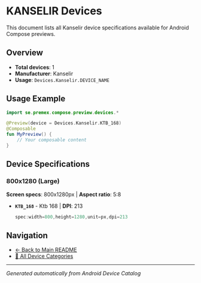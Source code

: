 # KANSELIR Devices

This document lists all Kanselir device specifications available for Android Compose previews.

## Overview

- **Total devices**: 1
- **Manufacturer**: Kanselir
- **Usage**: `Devices.Kanselir.DEVICE_NAME`

## Usage Example

```kotlin
import se.premex.compose.preview.devices.*

@Preview(device = Devices.Kanselir.KTB_168)
@Composable
fun MyPreview() {
    // Your composable content
}
```

## Device Specifications

### 800x1280 (Large)

**Screen specs**: 800x1280px | **Aspect ratio**: 5:8

- **`KTB_168`** - Ktb 168 | **DPI**: 213
  ```kotlin
  spec:width=800,height=1280,unit=px,dpi=213
  ```

## Navigation

- [← Back to Main README](../../README.md)
- [📱 All Device Categories](../README.md)

---
*Generated automatically from Android Device Catalog*
